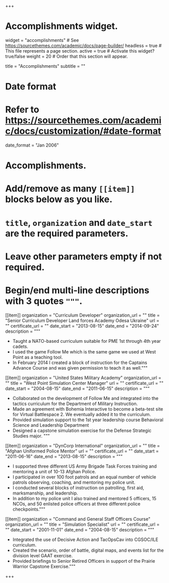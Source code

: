 +++
# Accomplishments widget.
widget = "accomplishments"  # See https://sourcethemes.com/academic/docs/page-builder/
headless = true  # This file represents a page section.
active = true  # Activate this widget? true/false
weight = 20  # Order that this section will appear.

title = "Accomplish&shy;ments"
subtitle = ""

# Date format
#   Refer to https://sourcethemes.com/academic/docs/customization/#date-format
date_format = "Jan 2006"

# Accomplishments.
#   Add/remove as many `[[item]]` blocks below as you like.
#   `title`, `organization` and `date_start` are the required parameters.
#   Leave other parameters empty if not required.
#   Begin/end multi-line descriptions with 3 quotes `"""`.

[[item]]
  organization = "Curriculum Developer"
  organization_url = ""
  title = "Senior Curriculum Developer Land forces Academy Odesa Ukraine"
  url = ""
  certificate_url = ""
  date_start = "2013-08-15"
  date_end = "2014-09-24"
  description = """
  - Taught a NATO-based curriculum suitable for PME 1st through 4th year cadets.  
  - I used the game Follow Me which is the same game we used at West Point as a teaching tool.  
  - In February 2014 I created a block of instruction for the Captains Advance Course and was given permission to teach it as well."""

[[item]]
  organization = "United States Military Academy"
  organization_url = ""
  title = "West Point Simulation Center Manager"
  url = ""
  certificate_url = ""
  date_start = "2004-08-15"
  date_end = "2011-06-15"
  description = """
  - Collaborated on the development of Follow Me and integrated into the tactics curriculum for the Department of Military Instruction.
  - Made an agreement with Bohemia Interactive to become a beta-test site for Virtual Battlespace 2.  We eventually added it to the curriculum.
  - Provided simulation support to the 1st year leadership course Behavioral Science and Leadership Department
  - Designed a capstone simulation exercise for the Defense Strategic Studies major.
  """

[[item]]
  organization = "DynCorp International"
  organization_url = ""
  title = "Afghan Uniformed Police Mentor"
  url = ""
  certificate_url = ""
  date_start = "2011-06-16"
  date_end = "2013-08-15"
  description = """
  - I supported three different US Army Brigade Task Forces training and mentoring a unit of 10-13 Afghan Police.  
  - I participated in over 100 foot patrols and an equal number of vehicle patrols observing, coaching, and mentoring my police unit.  
  - I conducted several blocks of instruction on patrolling, first aid, marksmanship, and leadership.  
  - In addition to my police unit I also trained and mentored 5 officers, 15 NCOs, and 50 enlisted police officers at three different police checkpoints."""

[[item]]
  organization = "Command and General Staff Officers Course"
  organization_url = ""
  title = "Simulation Specialist"
  url = ""
  certificate_url = ""
  date_start = "2001-11-01"
  date_end = "2004-08-15"
  description = """
 - Integrated the use of Decisive Action and TacOpsCav into CGSOC/ILE curriculum.
 - Created the scenario, order of battle, digital maps, and events list for the division level GAAT exercise.
 - Provided briefings to Senior Retired Officers in support of the Prairie Warrior Capstone Exercise."""
   
+++
